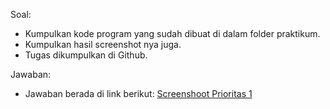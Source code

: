 Soal:
- Kumpulkan kode program yang sudah dibuat di dalam folder praktikum.
- Kumpulkan hasil screenshot nya juga.
- Tugas dikumpulkan di Github.

Jawaban:
- Jawaban berada di link berikut:
[Screenshoot Prioritas 1](https://docs.google.com/document/d/1bDvToQcRTPOC96KoENVYcYRM8inukTNqHYUJz-pbOMY/edit?usp=sharing)